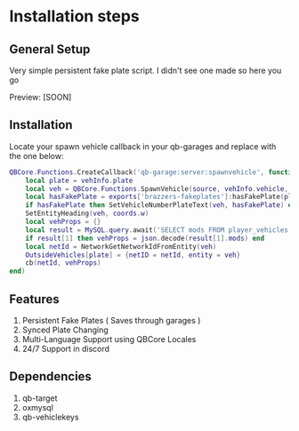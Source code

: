 # Installation steps

## General Setup
Very simple persistent fake plate script. I didn't see one made so here you go

Preview: [SOON]

## Installation
Locate your spawn vehicle callback in your qb-garages and replace with the one below: 
```lua
QBCore.Functions.CreateCallback('qb-garage:server:spawnvehicle', function (source, cb, vehInfo, coords, warp)
    local plate = vehInfo.plate
    local veh = QBCore.Functions.SpawnVehicle(source, vehInfo.vehicle, coords, warp)
    local hasFakePlate = exports['brazzers-fakeplates']:hasFakePlate(plate)
    if hasFakePlate then SetVehicleNumberPlateText(veh, hasFakePlate) else SetVehicleNumberPlateText(veh, plate) end
    SetEntityHeading(veh, coords.w)
    local vehProps = {}
    local result = MySQL.query.await('SELECT mods FROM player_vehicles WHERE plate = ?', {plate})
    if result[1] then vehProps = json.decode(result[1].mods) end
    local netId = NetworkGetNetworkIdFromEntity(veh)
    OutsideVehicles[plate] = {netID = netId, entity = veh}
    cb(netId, vehProps)
end)
```

## Features
1. Persistent Fake Plates ( Saves through garages )
2. Synced Plate Changing
3. Multi-Language Support using QBCore Locales
4.  24/7 Support in discord

## Dependencies
1. qb-target
2. oxmysql
3. qb-vehiclekeys